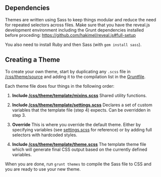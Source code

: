 ## Dependencies

Themes are written using Sass to keep things modular and reduce the need for repeated selectors across files. Make sure that you have the reveal.js development environment including the Grunt dependencies installed before proceding: https://github.com/hakimel/reveal.js#full-setup

You also need to install Ruby and then Sass (with `gem install sass`).

## Creating a Theme

To create your own theme, start by duplicating any ```.scss``` file in [/css/theme/source](https://github.com/hakimel/reveal.js/blob/master/css/theme/source) and adding it to the compilation list in the [Gruntfile](https://github.com/hakimel/reveal.js/blob/master/Gruntfile.js).

Each theme file does four things in the following order:

1. **Include [/css/theme/template/mixins.scss](https://github.com/hakimel/reveal.js/blob/master/css/theme/template/mixins.scss)**
Shared utility functions.

2. **Include [/css/theme/template/settings.scss](https://github.com/hakimel/reveal.js/blob/master/css/theme/template/settings.scss)**
Declares a set of custom variables that the template file (step 4) expects. Can be overridden in step 3.

3. **Override**
This is where you override the default theme. Either by specifying variables (see [settings.scss](https://github.com/hakimel/reveal.js/blob/master/css/theme/template/settings.scss) for reference) or by adding full selectors with hardcoded styles.

4. **Include [/css/theme/template/theme.scss](https://github.com/hakimel/reveal.js/blob/master/css/theme/template/theme.scss)**
The template theme file which will generate final CSS output based on the currently defined variables.

When you are done, run `grunt themes` to compile the Sass file to CSS and you are ready to use your new theme.
